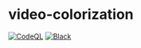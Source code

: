 # video-colorization
[![CodeQL](https://github.com/LysanderdeJong/video-colorization/actions/workflows/codeql-analysis.yml/badge.svg)](https://github.com/LysanderdeJong/video-colorization/actions/workflows/codeql-analysis.yml)
[![Black](https://github.com/LysanderdeJong/video-colorization/actions/workflows/black.yml/badge.svg?branch=master)](https://github.com/LysanderdeJong/video-colorization/actions/workflows/black.yml)
